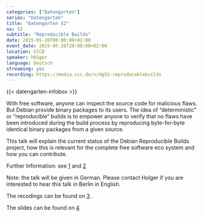 ```yaml
---
categories: ["Datengarten"]
series: "Datengarten"
title: "Datengarten 52"
no: 52
subtitle: "Reproducible Builds"
date: 2015-05-26T00:00:00+02:00
event_date: 2015-05-26T20:00:00+02:00
location: CCCB
speaker: h01ger
language: Deutsch
streaming: yes
recording: https://media.ccc.de/v/dg52-reproducablebuilds
---
```

{{< datengarten-infobox >}}

With free software, anyone can inspect the source code for malicious
flaws. But Debian provide binary packages to its users. The idea of
“deterministic” or “reproducible” builds is to empower anyone to verify
that no flaws have been introduced during the build process by
reproducing byte-for-byte identical binary packages from a given source.

This talk will explain the current status of the Debian Reproducible
Builds project, how this is relevant for the complete free software eco
system and how you can contribute.

Further Information: see [1](https://wiki.debian.org/ReproducibleBuilds)
and [2](https://reproducible.debian.net)

Note: the talk will be given in German. Please contact Holger if you are
interested to hear this talk in Berlin in English.

The recodings can be found on
[3](https://media.ccc.de/browse/events/datengarten/dg52-reproducablebuilds.html#video)
.

The slides can be found on
[4](http://meetings-archive.debian.net/pub/debian-meetings/2015/datengarten-ccc-berlin/2015-05-26-CCCBerlin.pdf)
